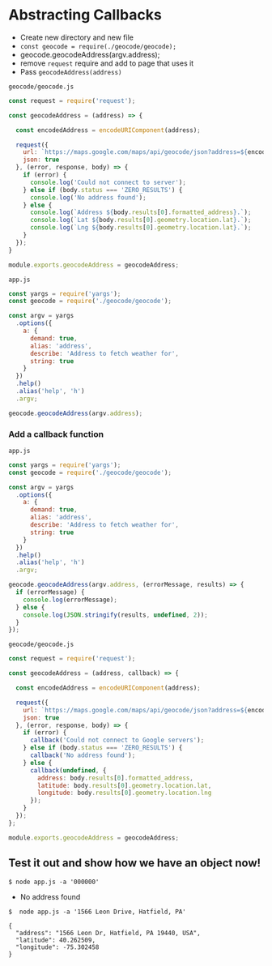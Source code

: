 # Abstracting Callbacks
* Create new directory and new file
* `const geocode = require(./geocode/geocode);`
* geocode.geocodeAddress(argv.address);
* remove `request` require and add to page that uses it
* Pass `geocodeAddress(address)` 

`geocode/geocode.js`

```js
const request = require('request');

const geocodeAddress = (address) => {

  const encodedAddress = encodeURIComponent(address);

  request({
    url: `https://maps.google.com/maps/api/geocode/json?address=${encodedAddress}`,
    json: true
  }, (error, response, body) => {
    if (error) {
      console.log('Could not connect to server');
    } else if (body.status === 'ZERO_RESULTS') {
      console.log('No address found');
    } else {
      console.log(`Address ${body.results[0].formatted_address}.`);
      console.log(`Lat ${body.results[0].geometry.location.lat}.`);
      console.log(`Lng ${body.results[0].geometry.location.lat}.`);
    }
  });
}

module.exports.geocodeAddress = geocodeAddress;
```

`app.js`

```js
const yargs = require('yargs');
const geocode = require('./geocode/geocode');

const argv = yargs
  .options({
    a: {
      demand: true,
      alias: 'address',
      describe: 'Address to fetch weather for',
      string: true
    }
  })
  .help()
  .alias('help', 'h')
  .argv;

geocode.geocodeAddress(argv.address);
```

### Add a callback function

`app.js`

```js
const yargs = require('yargs');
const geocode = require('./geocode/geocode');

const argv = yargs
  .options({
    a: {
      demand: true,
      alias: 'address',
      describe: 'Address to fetch weather for',
      string: true
    }
  })
  .help()
  .alias('help', 'h')
  .argv;

geocode.geocodeAddress(argv.address, (errorMessage, results) => {
  if (errorMessage) {
    console.log(errorMessage);
  } else {
    console.log(JSON.stringify(results, undefined, 2));
  }
});
```

`geocode/geocode.js`

```js
const request = require('request');

const geocodeAddress = (address, callback) => {

  const encodedAddress = encodeURIComponent(address);

  request({
    url: `https://maps.google.com/maps/api/geocode/json?address=${encodedAddress}`,
    json: true
  }, (error, response, body) => {
    if (error) {
      callback('Could not connect to Google servers');
    } else if (body.status === 'ZERO_RESULTS') {
      callback('No address found');
    } else {
      callback(undefined, {
        address: body.results[0].formatted_address,
        latitude: body.results[0].geometry.location.lat,
        longitude: body.results[0].geometry.location.lng
      });
    }
  });
};

module.exports.geocodeAddress = geocodeAddress;
```

## Test it out and show how we have an object now!
`$ node app.js -a '000000'`

* No address found

`$  node app.js -a '1566 Leon Drive, Hatfield, PA'`

```
{
  "address": "1566 Leon Dr, Hatfield, PA 19440, USA",
  "latitude": 40.262509,
  "longitude": -75.302458
}
```

